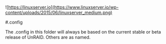 ![https://linuxserver.io](https://www.linuxserver.io/wp-content/uploads/2015/06/linuxserver_medium.png)

#.config

The .config in this folder will always be based on the current stable or beta release of UnRAID.  Others are as named.
